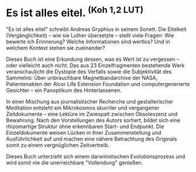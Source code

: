 # Es ist alles eitel. <sup>(Koh 1,2 LUT)</sup>

"Es ist alles eitel" schreibt Andreas Gryphius in seinem Sonett. Die Eitelkeit (Vergänglichkeit) – wie sie Luther übersetzte – stellt viele Fragen: Wie bewerte ich Erinnerung? Welche Informationen sind wertlos? Und in welchem Kontext stehen sie zueinander? 

Dieses Buch ist eine Erkundung dessen, was es Wert ist zu vergessen – oder vielleicht auch nicht. Das aus 23 Einzelfragmenten bestehende Werk veranschaulicht die Dystopie des Ver­falls sowie die Subjektivität des Sammelns: Über 
unbrauchbare Magnetbandarchive der NASA, Patientenakten der Alcor Life Extension Foundation und computergenerierte Gesichter – ein Panoptikum des Hinterlassenen. 

In einer Mischung aus journalistischer Recherche und gestalterischer Meditation entsteht ein Mikrokosmos skurriler und vergangener Zeitdokumente – eine Lektüre im Zwiespalt zwi­schen Obsoleszenz und Bewahrung. Nach den Vorstellungen des Autors sortiert, bildet sich eine rhizomartige Struktur ohne erkennbaren Start- und Endpunkt. Die Einzeldokumente weisen Lücken in ihrer Zusammenstellung und Ausführlichkeit auf und machen eine nähere 
Betrachtung des Originals somit zu einem 
vergnüglichen Zeitvertreib.

Dieses Buch unterzieht sich einem darwinistischen Evolutionsprozess und wird somit nie die unerreichbare "Vollendung" genießen.
